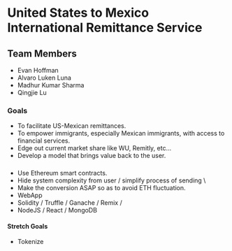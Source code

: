 # United States to Mexico International Remittance Service

## Team Members
- Evan Hoffman
- Alvaro Luken Luna
- Madhur Kumar Sharma
- Qingjie Lu

### Goals
- To facilitate US-Mexican remittances.
- To empower immigrants, especially Mexican immigrants, with access to financial services.
- Edge out current market share like WU, Remitly, etc...
- Develop a model that brings value back to the user.

###
- Use Ethereum smart contracts.
- Hide system complexity from user / simplify process of sending \
- Make the conversion ASAP so as to avoid ETH fluctuation.
- WebApp
- Solidity / Truffle / Ganache / Remix / 
- NodeJS / React / MongoDB

#### Stretch Goals
- Tokenize
